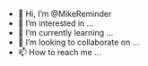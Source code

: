 - 👋 Hi, I’m @MikeReminder
- 👀 I’m interested in ...
- 🌱 I’m currently learning ...
- 💞️ I’m looking to collaborate on ...
- 📫 How to reach me ...

<!---
MikeReminder/MikeReminder is a ✨ special ✨ repository because its `README.md` (this file) appears on your GitHub profile.
You can click the Preview link to take a look at your changes.
--->
